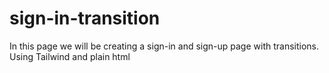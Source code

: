 # sign-in-transition
In this page we will be creating a sign-in and sign-up page with transitions.
Using Tailwind and plain html
